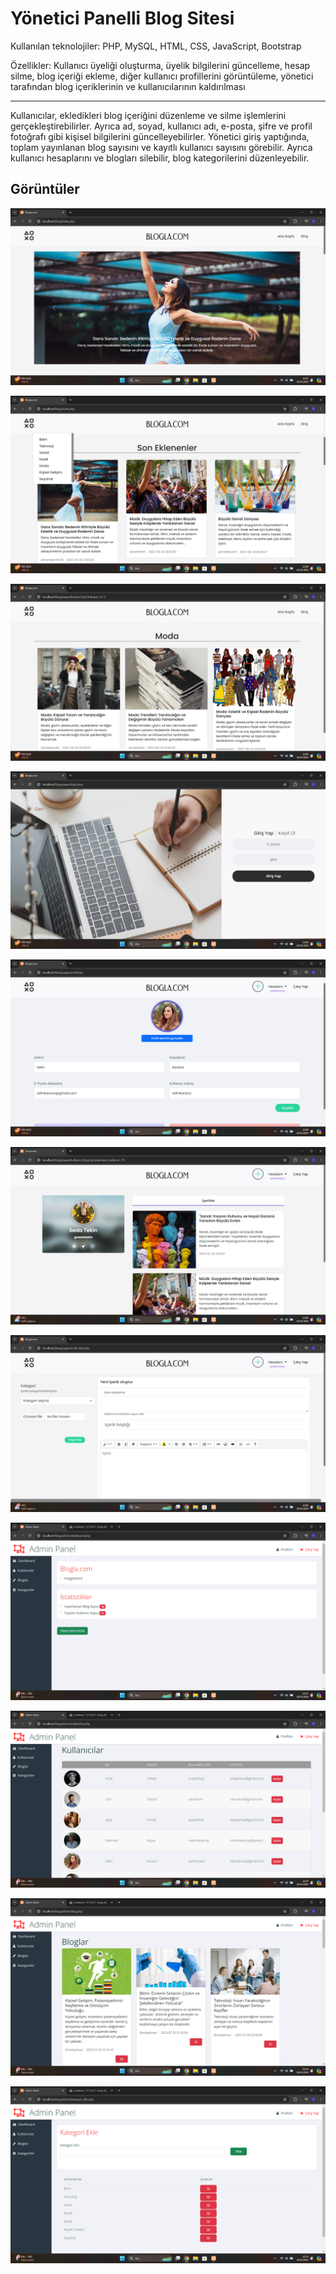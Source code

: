 # Yönetici Panelli Blog Sitesi
Kullanılan teknolojiler: PHP, MySQL, HTML, CSS, JavaScript, Bootstrap

Özellikler: Kullanıcı üyeliği oluşturma, üyelik bilgilerini güncelleme, hesap silme, blog içeriği ekleme, diğer kullanıcı profillerini görüntüleme, yönetici tarafından blog içeriklerinin ve kullanıcılarının kaldırılması

***

Kullanıcılar, ekledikleri blog içeriğini düzenleme ve silme işlemlerini gerçekleştirebilirler. Ayrıca ad, soyad, kullanıcı adı, e-posta, şifre ve profil fotoğrafı gibi kişisel bilgilerini güncelleyebilirler.
Yönetici giriş yaptığında, toplam yayınlanan blog sayısını ve kayıtlı kullanıcı sayısını görebilir. Ayrıca kullanıcı hesaplarını ve blogları silebilir, blog kategorilerini düzenleyebilir.

## Görüntüler

![Ana Sayfa](screenshots/1.png)

![Son Eklenenler](screenshots/2.png)

![Kategori](screenshots/3.png)

![Giriş](screenshots/4.png)

![Profilim](screenshots/5.png)

![Kullanıcı Profili](screenshots/6.png)

![İçerik Ekle](screenshots/7.png)

![Admin Paneli](screenshots/8.png)

![Kullanıcı Sil](screenshots/9.png)

![Blog Sil](screenshots/10.png)

![Kategori Ekle/Sil](screenshots/11.png)
